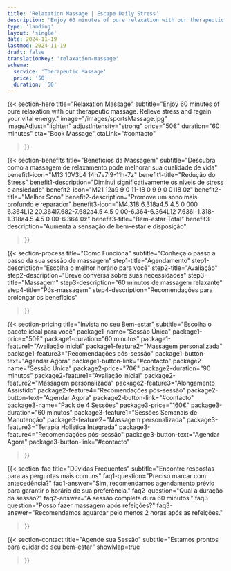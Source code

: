 ```yaml
---
title: 'Relaxation Massage | Escape Daily Stress'
description: 'Enjoy 60 minutes of pure relaxation with our therapeutic massage. Relieve stress and regain your vital energy.'
type: 'landing'
layout: 'single'
date: 2024-11-19
lastmod: 2024-11-19
draft: false
translationKey: 'relaxation-massage'
schema:
  service: 'Therapeutic Massage'
  price: '50'
  duration: '60'
---
```


{{< section-hero
title="Relaxation Massage"
subtitle="Enjoy 60 minutes of pure relaxation with our therapeutic massage. Relieve stress and regain your vital energy."
image="/images/sportsMassage.jpg"
imageAdjust="lighten"
adjustIntensity="strong"
price="50€"
duration="60 minutes"
cta="Book Massage"
ctaLink="#contacto"
>}}

{{< section-benefits
title="Benefícios da Massagem"
subtitle="Descubra como a massagem de relaxamento pode melhorar sua qualidade de vida"
benefit1-icon="M13 10V3L4 14h7v7l9-11h-7z"
benefit1-title="Redução do Stress"
benefit1-description="Diminui significativamente os níveis de stress e ansiedade"
benefit2-icon="M21 12a9 9 0 11-18 0 9 9 0 0118 0z"
benefit2-title="Melhor Sono"
benefit2-description="Promove um sono mais profundo e reparador"
benefit3-icon="M4.318 6.318a4.5 4.5 0 000 6.364L12 20.364l7.682-7.682a4.5 4.5 0 00-6.364-6.364L12 7.636l-1.318-1.318a4.5 4.5 0 00-6.364 0z"
benefit3-title="Bem-estar Total"
benefit3-description="Aumenta a sensação de bem-estar e disposição"
>}}

{{< section-process
title="Como Funciona"
subtitle="Conheça o passo a passo da sua sessão de massagem"
step1-title="Agendamento"
step1-description="Escolha o melhor horário para você"
step2-title="Avaliação"
step2-description="Breve conversa sobre suas necessidades"
step3-title="Massagem"
step3-description="60 minutos de massagem relaxante"
step4-title="Pós-massagem"
step4-description="Recomendações para prolongar os benefícios"
>}}

{{< section-pricing
title="Invista no seu Bem-estar"
subtitle="Escolha o pacote ideal para você"
package1-name="Sessão Única"
package1-price="50€"
package1-duration="60 minutos"
package1-feature1="Avaliação inicial"
package1-feature2="Massagem personalizada"
package1-feature3="Recomendações pós-sessão"
package1-button-text="Agendar Agora"
package1-button-link="#contacto"
package2-name="Sessão Única"
package2-price="70€"
package2-duration="90 minutos"
package2-feature1="Avaliação inicial"
package2-feature2="Massagem personalizada"
package2-feature3="Alongamento Assistido"
package2-feature4="Recomendações pós-sessão"
package2-button-text="Agendar Agora"
package2-button-link="#contacto"
package3-name="Pack de 4 Sessões"
package3-price="160€"
package3-duration="60 minutos"
package3-feature1="Sessões Semanais de Manutenção"
package3-feature2="Massagem personalizada"
package3-feature3="Terapia Holística Integrada"
package3-feature4="Recomendações pós-sessão"
package3-button-text="Agendar Agora"
package3-button-link="#contacto"
>}}

{{< section-faq
title="Dúvidas Frequentes"
subtitle="Encontre respostas para as perguntas mais comuns"
faq1-question="Preciso marcar com antecedência?"
faq1-answer="Sim, recomendamos agendamento prévio para garantir o horário de sua preferência."
faq2-question="Qual a duração da sessão?"
faq2-answer="A sessão completa dura 60 minutos."
faq3-question="Posso fazer massagem após refeições?"
faq3-answer="Recomendamos aguardar pelo menos 2 horas após as refeições."
>}}

{{< section-contact
title="Agende sua Sessão"
subtitle="Estamos prontos para cuidar do seu bem-estar"
showMap=true
>}}
